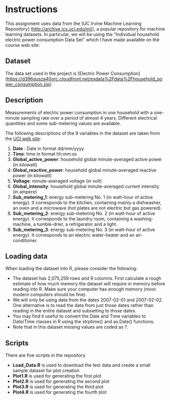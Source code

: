 # Instructions

This assignment uses data from the [UC Irvine Machine Learning Repository] (http://archive.ics.uci.edu/ml/), a popular repository for machine learning datasets. In particular, we will be using the “Individual household electric power consumption Data Set” which I have made available on the course web site:

## Dataset

The data set used in the project is [Electric Power Consumption] (https://d396qusza40orc.cloudfront.net/exdata%2Fdata%2Fhousehold_power_consumption.zip)

## Description

Measurements of electric power consumption in one household with a one-minute sampling rate over a period of almost 4 years. Different electrical quantities and some sub-metering values are available.

The following descriptions of the 9 variables in the dataset are taken from the [UCI web site](https://archive.ics.uci.edu/ml/datasets/Individual+household+electric+power+consumption):

1. **Date** : Date in format dd/mm/yyyy
2. **Time**: time in format hh:mm:ss
3. **Global_active_power**: household global minute-averaged active power (in kilowatt)
4. **Global_reactive_power**: household global minute-averaged reactive power (in kilowatt)
5. **Voltage**: minute-averaged voltage (in volt)
6. **Global_intensity**: household global minute-averaged current intensity (in ampere)
7. **Sub_metering_1**: energy sub-metering No. 1 (in watt-hour of active energy). It corresponds to the kitchen, containing mainly a dishwasher, an oven and a microwave (hot plates are not electric but gas powered).
8. **Sub_metering_2**: energy sub-metering No. 2 (in watt-hour of active energy). It corresponds to the laundry room, containing a washing-machine, a tumble-drier, a refrigerator and a light.
9. **Sub_metering_3**: energy sub-metering No. 3 (in watt-hour of active energy). It corresponds to an electric water-heater and an air-conditioner.


## Loading data

When loading the dataset into R, please consider the following:

  * The dataset has 2,075,259 rows and 9 columns. First calculate a rough estimate of how much memory the dataset will require in memory before reading into R. Make sure your computer has enough memory (most modern computers should be fine).
  * We will only be using data from the dates 2007-02-01 and 2007-02-02. One alternative is to read the data from just those dates rather than reading in the entire dataset and subsetting to those dates.
  * You may find it useful to convert the Date and Time variables to Date/Time classes in R using the strptime()  and as.Date() functions.
  * Note that in this dataset missing values are coded as ?.

## Scripts

There are five scripts in the repository

  * **Load_Data.R** is used to download the test data and create a small sample dataset for plot creation
  * **Plot1.R** is used for generating the first plot
  * **Plot2.R** is used for generating the second plot
  * **Plot3.R** is used for generating the third plot
  * **Plot4.R** is used for generating the fourth plot
